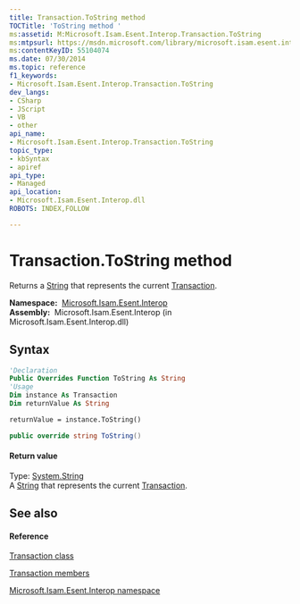 ```yaml
---
title: Transaction.ToString method 
TOCTitle: 'ToString method '
ms:assetid: M:Microsoft.Isam.Esent.Interop.Transaction.ToString
ms:mtpsurl: https://msdn.microsoft.com/library/microsoft.isam.esent.interop.transaction.tostring(v=EXCHG.10)
ms:contentKeyID: 55104074
ms.date: 07/30/2014
ms.topic: reference
f1_keywords:
- Microsoft.Isam.Esent.Interop.Transaction.ToString
dev_langs:
- CSharp
- JScript
- VB
- other
api_name: 
- Microsoft.Isam.Esent.Interop.Transaction.ToString
topic_type: 
- kbSyntax
- apiref
api_type: 
- Managed
api_location: 
- Microsoft.Isam.Esent.Interop.dll
ROBOTS: INDEX,FOLLOW

---
```


# Transaction.ToString method

Returns a [String](/dotnet/api/system.string) that represents the current [Transaction](dn351174\(v=exchg.10\).md).

**Namespace:**  [Microsoft.Isam.Esent.Interop](hh596136\(v=exchg.10\).md)  
**Assembly:**  Microsoft.Isam.Esent.Interop (in Microsoft.Isam.Esent.Interop.dll)

## Syntax

``` vb
'Declaration
Public Overrides Function ToString As String
'Usage
Dim instance As Transaction
Dim returnValue As String

returnValue = instance.ToString()
```

``` csharp
public override string ToString()
```

#### Return value

Type: [System.String](/dotnet/api/system.string)  
A [String](/dotnet/api/system.string) that represents the current [Transaction](dn351174\(v=exchg.10\).md).  

## See also

#### Reference

[Transaction class](dn351174\(v=exchg.10\).md)

[Transaction members](dn351240\(v=exchg.10\).md)

[Microsoft.Isam.Esent.Interop namespace](hh596136\(v=exchg.10\).md)